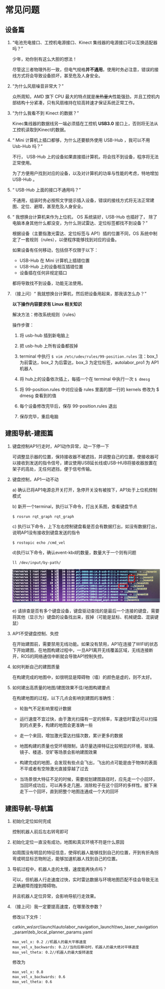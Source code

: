 # 常见问题

## 设备篇

1. “电池充电接口、工控机电源接口、Kinect 集线器的电源接口可以互换适配器吗？”

    少年，劝你别有这么大胆的想法！

    尽管这三者物理外形一致，但电气规格**并不通用**，使用时务必注意，错误的接线方式将会导致设备损坏，甚至危及人身安全。

2. “为什么风扇噪音非常大？”

    众所周知，AMD 旗下 CPU 最大的特点就是~~发热量大~~性能强劲，并且工控机内部结构十分紧凑，只有风扇维持在较高转速才保证系统正常工作。

3. “为什么我看不到 Kinect 的数据？”

    Kinec集线器的数据线另一端必须插在工控机 **USB3.0** 接口上，否则将无法从工控机读取到Kinect的数据。

4. “ Mini 计算机上插口都够，为什么还要额外使用 USB-Hub ，我可以不用 Usb-Hub 吗？”

    不行， USB-Hub 上的设备如果直接插计算机，将会找不到设备，程序将无法正常使用。

    为了方便用户找到对应的设备，以及对计算机的功率与性能的考虑，特地增加 USB-Hub 。

5. “ USB-Hub 上面的接口不通用吗？”

    不通用，组装时务必按照文字提示插入设备，错误的接线方式将无法正常建图、定位、避障，甚至危及人身安全。

6. “ 我想换台计算机来作为上位机， OS 系统装好，USB-Hub 也插好了， 除了电脑本身其他什么都没变，为什么测试雷达、定位标签都找不到设备？”

    根据设备（主要指激光雷达、定位标签与 AP1）插的位置不同，OS 系统中制定了一套规则（rules），以便程序能够找到对应的设备。

    如果设备有任何移动，包括但不仅限于以下：

    * USB-Hub 在 Mini 计算机上插错位置
    * USB-Hub 上的设备相互插错位置
    * 设备插在任何非规定插口

    都将导致找不到设备，功能无法使用。

7. （接上问）“ 我就想换台计算机，然后把设备用起来，那我该怎么办？”

    **以下操作内容要求有 Linux 相关知识**

    解决方法：修改系统规则（rules）

    操作步骤：

    1. 将 usb-hub 插到新电脑上

    2. 把 usb-hub 上所有设备都拔掉

    3. terminal 中执行
      ```$ vim /etc/udev/rules/99-position.rules```
      注：box_1 为前雷达，box_2 为后雷达，box_3 为定位标签，autolabor_pro1 为 AP1 机器人

    4. 将 hub上的设备依次插上，每插一个在 terminal 中执行一次
     ```$ dmesg```

    5. 将 99-position.rules 中对应设备 rules 里面的那一行的 kernels 修改为 $ dmesg 查看到的值

    6. 每个设备修改完毕后，保存 99-position.rules 退出

    7. 保存完毕，重启电脑

## 建图导航-建图篇

1. 键盘控制AP1行走时，AP1动作异常，动一下停一下

    可调整显示器的位置，保持接收器不被遮挡，并调整自己的位置，使接收器可以接收到发送的指令信号，建议使用USB延长线或USB-HUB将接收器放置在架子的高处，无任何遮挡，便于信号传输。

2. 键盘控制，AP1一动不动

    a) 确认已将AP1电源总开关打开，急停开关没有被按下，AP1处于上位机控制模式

    b) 新开一个terminal，执行以下命令，打出关系图，查看键盘节点

    `$ rosrun rqt_graph rqt_graph`

    c) 执行以下命令，上下左右控制键盘看是否会有数据打出，如没有数据打出，说明AP1没有接收到键盘发送的指令

    `$ rostopic echo /cmd_vel`

    d)执行以下命令，确认event-kbd的数量，数量大于一个则有问题

    `ll /dev/input/by-path/ `

    ![](imgs/keyboard.png)

    e) 请排查是否有多个键盘设备，键盘驱动查找的是最后一个连接的键盘，需要将其他（显示为）键盘的设备找出来，拔掉（可能是鼠标、机械键盘、混装键鼠）

3. AP1不受键盘控制、失控

    在开始建图前，需要禁用无线功能。如果没有禁用，AP1在连接了WIFI的状态下开始建图，在地图构建过程中，一旦AP1离开无线覆盖区域，无线连接断开，ROS的网络通信中断就会导致AP1控制失控。

4. 如何判断自己的建图质量

    在构建完成的地图中，如很明显是障碍物（墙）的颜色是虚的，则不太好。


5. 如何建出高质量的地图/建图效果不佳/地图构建要点

    在构建地图的过程，以下几点会影响到建图的准确性：

    * 轮胎气不足影响里程计数据

    * 运行速度不宜过快，由于激光扫描有一定的频率，车速低时雷达可以扫描到的点更多，构建的地图会更准确一些

    * 走一个来回，增加激光雷达扫描次数，累计更多的数据

    * 地图构建的质量也受环境限制，请尽量选择特征比较明显的环境，玻璃、镜子、楼道、空旷等场景会影响建图效果

    * 构建完成的地图，会发现有些点会飞出，飞出的点可能是由于物体的表面不平或者有空隙激光直接穿越了过去

    * 当场景很大特征不足的时候，需要规划建图路径时，应先走一个小回环，当回环成功后，可以再多走几圈，消除粒子在这个回环的多样性。接下来走下一个回环，直到把整个地图连通成一个大的回环


## 建图导航-导航篇

1. 初始化定位如何完成

    控制机器人前后左右转弯即可

2. 初始化定位一直没有成功，地图和真实环境不符是什么原因

    如周围没有明显的特征信息，使得机器人能够找到自己的位置，开到有折角拐弯或明显标志物附近，能够加速机器人找到自己的位置。

3. 导航过程中，机器人走的太慢，速度能再快点吗？

    可以，但机器人行走速度过快，实时雷达数据与环境地图匹配不佳会导致无法正确避障而撞到障碍物。

    并且机器人定位异常，会影响导航行走效果。

4. （接上问）我一定要提高速度，在哪里改参数？

    修改以下文件：

    catkin_ws\src\launch\autolabor_navigation_launch\two_laser_navigation_param\teb_local_planner_params.yaml

    ```
    max_vel_x: 0.2 //机器人的最大平移速度
    max_vel_x_backwards: 0.2//当向后移动时，机器人的最大绝对平移速度
    max_vel_theta: 0.2//机器人的最大旋转速度
    ```

    修改为
    ```
    max_vel_x: 0.8
    max_vel_x_backwards: 0.6
    max_vel_theta: 0.6
    ```
